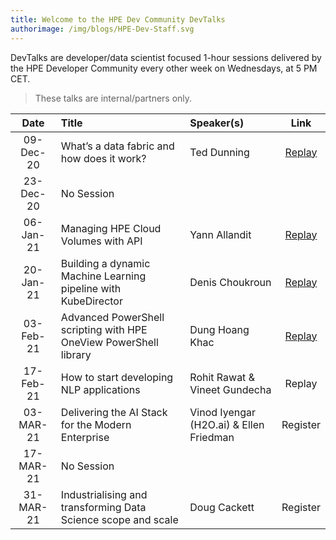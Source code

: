 ```yaml
---
title: Welcome to the HPE Dev Community DevTalks
authorimage: /img/blogs/HPE-Dev-Staff.svg
---
```

DevTalks are developer/data scientist focused 1-hour sessions delivered by the HPE Developer Community
 every other week on Wednesdays, at 5 PM CET. 

> These talks are internal/partners only.

| Date      | Title                                                             | Speaker(s)                               | Link                                             |
| :---------: | :----------------------------------------------------------------- | :---------------------------------------- | :------------------------------------------------: |
| 09-Dec-20 | What’s a data fabric and how does it work?                        | Ted Dunning                              | [Replay](https://vimeo.com/489790992/47e806f228) |
| 23-Dec-20 | No Session                                                        |                                          |                                                  |
| 06-Jan-21 | Managing HPE Cloud Volumes with API                               | Yann Allandit                            | [Replay](https://vimeo.com/498286520/1a5f5f742a) |
| 20-Jan-21 | Building a dynamic Machine Learning pipeline with KubeDirector    | Denis Choukroun                          | [Replay](https://vimeo.com/503611948)            |
| 03-Feb-21 | Advanced PowerShell scripting with HPE OneView PowerShell library | Dung Hoang Khac                          | [Replay](https://vimeo.com/508802530)            |
| 17-Feb-21 | How to start developing NLP applications                          | Rohit Rawat & Vineet Gundecha            | Replay                                           |
| 03-MAR-21 | Delivering the AI Stack for the Modern Enterprise                 | Vinod Iyengar (H2O.ai) &  Ellen Friedman | Register                                         |
| 17-MAR-21 | No Session                                                        |                                          |                                                  |
| 31-MAR-21 | Industrialising and transforming Data Science scope and scale     | Doug Cackett                             | Register                                         |